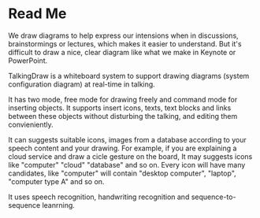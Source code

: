 # Read Me 
We draw diagrams to help express our intensions when in discussions, brainstormings or lectures, which makes it easier to understand. But it's difficult to draw a nice, clear diagram like what we make in Keynote or PowerPoint.

TalkingDraw is a whiteboard system to support drawing diagrams (system configuration diagram) at real-time in talking.

It has two mode, free mode for drawing freely and command mode for inserting objects. It supports insert icons, texts, text blocks and links between these objects without disturbing the talking, and editing them convieniently.

It can suggests suitable icons, images from a database according to your speech content and your drawing. For example, if you are explaining a cloud service and draw a cicle gesture on the board, It may suggests icons like "computer" "cloud" "database" and so on. Every icon will have many candidates, like "computer" will contain "desktop computer", "laptop", "computer type A" and so on.

It uses speech recognition, handwriting recognition and sequence-to-sequence leanrning.
